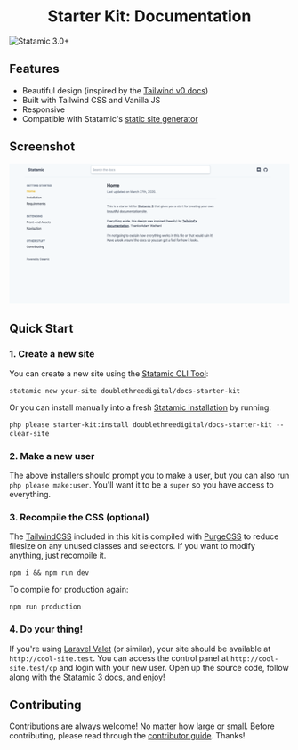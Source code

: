 <h1 align="center">Starter Kit: Documentation</h1>

![Statamic 3.0+](https://img.shields.io/badge/Statamic-3.0+-FF269E?style=for-the-badge&link=https://statamic.com)

## Features

* Beautiful design (inspired by the [Tailwind v0 docs](https://tailwindcss-v0.netlify.app/docs/what-is-tailwind/))
* Built with Tailwind CSS and Vanilla JS
* Responsive
* Compatible with Statamic's [static site generator](https://github.com/statamic/ssg)

## Screenshot

![Screenshot](./screenshot.png)

## Quick Start

### 1. Create a new site

You can create a new site using the [Statamic CLI Tool](https://github.com/statamic/cli):

```
statamic new your-site doublethreedigital/docs-starter-kit
```

Or you can install manually into a fresh [Statamic installation](https://statamic.dev/installation) by running:

```
php please starter-kit:install doublethreedigital/docs-starter-kit --clear-site
```

### 2. Make a new user

The above installers should prompt you to make a user, but you can also run `php please make:user`. You'll want it to be a `super` so you have access to everything.

### 3. Recompile the CSS (optional)

The [TailwindCSS](https://tailwindcss.com/) included in this kit is compiled with [PurgeCSS](https://purgecss.com/) to reduce filesize on any unused classes and selectors. If you want to modify anything, just recompile it.

```
npm i && npm run dev
```

To compile for production again:

```
npm run production
```

### 4. Do your thing!

If you're using [Laravel Valet](https://laravel.com/docs/valet) (or similar), your site should be available at `http://cool-site.test`. You can access the control panel at `http://cool-site.test/cp` and login with your new user. Open up the source code, follow along with the [Statamic 3 docs](https://statamic.dev), and enjoy!

## Contributing

Contributions are always welcome! No matter how large or small. Before contributing, please read through the [contributor guide](https://github.com/doublethreedigital/.github/blob/main/.github/CONTRIBUTING.md). Thanks!
